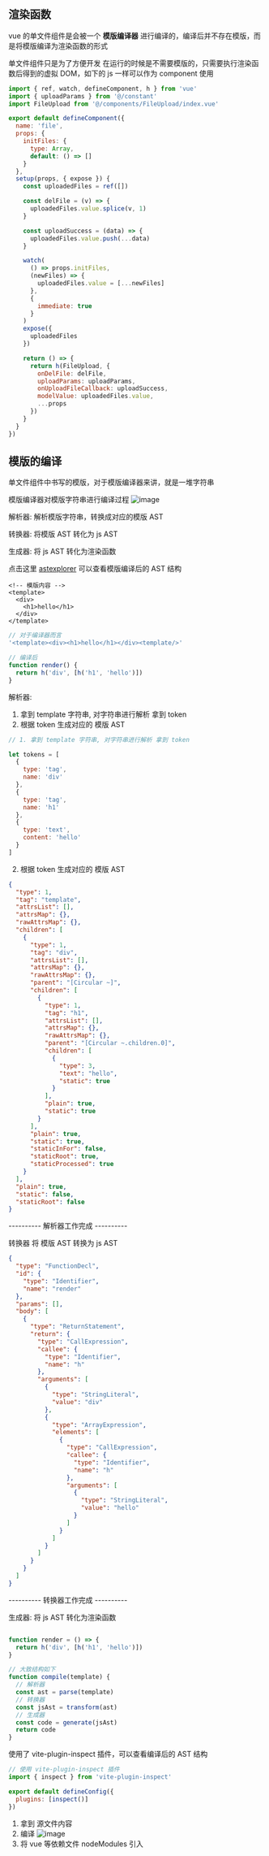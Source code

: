 ## 渲染函数

vue 的单文件组件是会被一个 <b>模版编译器</b> 进行编译的，编译后并不存在模版，而是将模版编译为渲染函数的形式

单文件组件只是为了方便开发
在运行的时候是不需要模版的，只需要执行渲染函数后得到的虚拟 DOM，如下的 js 一样可以作为 component 使用

```js
import { ref, watch, defineComponent, h } from 'vue'
import { uploadParams } from '@/constant'
import FileUpload from '@/components/FileUpload/index.vue'

export default defineComponent({
  name: 'file',
  props: {
    initFiles: {
      type: Array,
      default: () => []
    }
  },
  setup(props, { expose }) {
    const uploadedFiles = ref([])

    const delFile = (v) => {
      uploadedFiles.value.splice(v, 1)
    }

    const uploadSuccess = (data) => {
      uploadedFiles.value.push(...data)
    }

    watch(
      () => props.initFiles,
      (newFiles) => {
        uploadedFiles.value = [...newFiles]
      },
      {
        immediate: true
      }
    )
    expose({
      uploadedFiles
    })

    return () => {
      return h(FileUpload, {
        onDelFile: delFile,
        uploadParams: uploadParams,
        onUploadFileCallback: uploadSuccess,
        modelValue: uploadedFiles.value,
        ...props
      })
    }
  }
})
```

## 模版的编译

单文件组件中书写的模版，对于模版编译器来讲，就是一堆字符串

模版编译器对模版字符串进行编译过程
![image](../images/template.png)

解析器: 解析模版字符串，转换成对应的模版 AST

转换器: 将模版 AST 转化为 js AST

生成器: 将 js AST 转化为渲染函数

点击这里 [astexplorer](https://astexplorer.net/) 可以查看模版编译后的 AST 结构

```vue
<!-- 模版内容 -->
<template>
  <div>
    <h1>hello</h1>
  </div>
</template>
```

```js
// 对于编译器而言
'<template><div><h1>hello</h1></div><template/>'
```

```js
// 编译后
function render() {
  return h('div', [h('h1', 'hello')])
}
```

解析器:

1. 拿到 template 字符串, 对字符串进行解析 拿到 token
2. 根据 token 生成对应的 模版 AST

```js
// 1. 拿到 template 字符串, 对字符串进行解析 拿到 token

let tokens = [
  {
    type: 'tag',
    name: 'div'
  },
  {
    type: 'tag',
    name: 'h1'
  },
  {
    type: 'text',
    content: 'hello'
  }
]
```

2. 根据 token 生成对应的 模版 AST

```json
{
  "type": 1,
  "tag": "template",
  "attrsList": [],
  "attrsMap": {},
  "rawAttrsMap": {},
  "children": [
    {
      "type": 1,
      "tag": "div",
      "attrsList": [],
      "attrsMap": {},
      "rawAttrsMap": {},
      "parent": "[Circular ~]",
      "children": [
        {
          "type": 1,
          "tag": "h1",
          "attrsList": [],
          "attrsMap": {},
          "rawAttrsMap": {},
          "parent": "[Circular ~.children.0]",
          "children": [
            {
              "type": 3,
              "text": "hello",
              "static": true
            }
          ],
          "plain": true,
          "static": true
        }
      ],
      "plain": true,
      "static": true,
      "staticInFor": false,
      "staticRoot": true,
      "staticProcessed": true
    }
  ],
  "plain": true,
  "static": false,
  "staticRoot": false
}
```

---------- 解析器工作完成 ----------

转换器 将 模版 AST 转换为 js AST

```json
{
  "type": "FunctionDecl",
  "id": {
    "type": "Identifier",
    "name": "render"
  },
  "params": [],
  "body": [
    {
      "type": "ReturnStatement",
      "return": {
        "type": "CallExpression",
        "callee": {
          "type": "Identifier",
          "name": "h"
        },
        "arguments": [
          {
            "type": "StringLiteral",
            "value": "div"
          },
          {
            "type": "ArrayExpression",
            "elements": [
              {
                "type": "CallExpression",
                "callee": {
                  "type": "Identifier",
                  "name": "h"
                },
                "arguments": [
                  {
                    "type": "StringLiteral",
                    "value": "hello"
                  }
                ]
              }
            ]
          }
        ]
      }
    }
  ]
}
```

---------- 转换器工作完成 ----------

生成器: 将 js AST 转化为渲染函数

```js

function render = () => {
  return h('div', [h('h1', 'hello')])
}
```

```js
// 大致结构如下
function compile(template) {
  // 解析器
  const ast = parse(template)
  // 转换器
  const jsAst = transform(ast)
  // 生成器
  const code = generate(jsAst)
  return code
}
```

使用了 vite-plugin-inspect 插件，可以查看编译后的 AST 结构

```js
// 使用 vite-plugin-inspect 插件
import { inspect } from 'vite-plugin-inspect'

export default defineConfig({
  plugins: [inspect()]
})
```

1. 拿到 源文件内容
2. 编译
   ![image](../images/insepect/compile.png)
3. 将 vue 等依赖文件 nodeModules 引入

